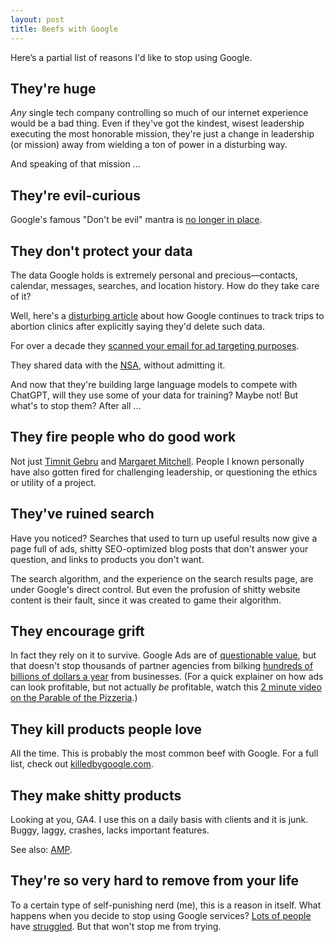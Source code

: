 ```yaml
---
layout: post
title: Beefs with Google
---
```


Here’s a partial list of reasons I'd like to stop using Google.

## They're huge

_Any_ single tech company controlling so much of our internet experience would be a bad thing. Even if they've got the kindest, wisest leadership executing the most honorable mission, they're just a change in leadership (or mission) away from wielding a ton of power in a disturbing way. 

And speaking of that mission ...

## They're evil-curious

Google's famous "Don't be evil" mantra is [no longer in place](https://time.com/4060575/alphabet-google-dont-be-evil/). 

## They don't protect your data

The data Google holds is extremely personal and precious—contacts, calendar, messages, searches, and location history. How do they take care of it?

Well, here's a [disturbing article](https://www.washingtonpost.com/technology/2023/05/09/google-privacy-abortion-data/) about how Google continues to track trips to abortion clinics after explicitly saying they'd delete such data.

For over a decade they [scanned your email for ad targeting purposes](https://www.nytimes.com/2017/06/23/technology/gmail-ads.html).

They shared data with the [NSA](https://www.theguardian.com/world/2013/jun/06/us-tech-giants-nsa-data), without admitting it.

And now that they're building large language models to compete with ChatGPT, will they use some of your data for training? Maybe not! But what's to stop them? After all ...

## They fire people who do good work

Not just [Timnit Gebru](https://www.theverge.com/22309962/timnit-gebru-google-harassment-campaign-jeff-dean) and [Margaret Mitchell](https://www.theguardian.com/technology/2021/feb/19/google-fires-margaret-mitchell-ai-ethics-team). People I known personally have also gotten fired for challenging leadership, or questioning the ethics or utility of a project.

## They've ruined search

Have you noticed? Searches that used to turn up useful results now give a page full of ads, shitty SEO-optimized blog posts that don't answer your question, and links to products you don't want.

The search algorithm, and the experience on the search results page, are under Google's direct control. But even the profusion of shitty website content is their fault, since it was created to game their algorithm.

## They encourage grift

In fact they rely on it to survive. Google Ads are of [questionable value](https://slate.com/business/2013/03/paid-search-ads-did-ebay-just-prove-they-dont-work.html), but that doesn't stop thousands of partner agencies from bilking [hundreds of billions of dollars a year](https://www.statista.com/statistics/266249/advertising-revenue-of-google/) from businesses. (For a quick explainer on how ads can look profitable, but not actually _be_ profitable, watch this [2 minute video on the Parable of the Pizzeria](https://twitter.com/randfish/status/1562524666232979457).)

## They kill products people love

All the time. This is probably the most common beef with Google. For a full list, check out [killedbygoogle.com](https://killedbygoogle.com/).

## They make shitty products

Looking at you, GA4. I use this on a daily basis with clients and it is junk. Buggy, laggy, crashes, lacks important features.

See also: [AMP](https://www.theverge.com/23711172/google-amp-accelerated-mobile-pages-search-publishers-lawsuit).

## They're so very hard to remove from your life

To a certain type of self-punishing nerd (me), this is a reason in itself. What happens when you decide to stop using Google services? [Lots of people](https://www.cbsnews.com/news/how-i-tried-and-failed-to-quit-google/) have [struggled](https://www.howtogeek.com/348792/how-to-remove-google-from-your-life/). But that won't stop me from trying.

